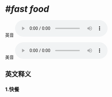 # ***\#fast food*** 
英音
<audio src="./media/fast food1_AAC.aac" controls="controls"></audio>

美音
<audio src="./media/fast food2_AAC.aac" controls="controls"></audio>



  

英文释义
---
### 1.**快餐**  


